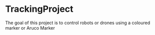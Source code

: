 # TrackingProject
The goal of this project is to control robots or drones using a coloured marker or Aruco Marker
